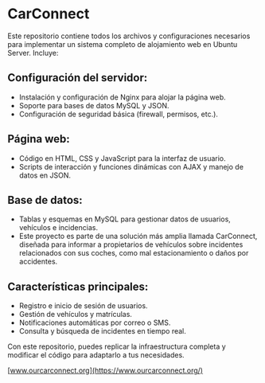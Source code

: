 # CarConnect
Este repositorio contiene todos los archivos y configuraciones necesarios para implementar un sistema completo de alojamiento web en Ubuntu Server. Incluye:

## Configuración del servidor:

- Instalación y configuración de Nginx para alojar la página web.
- Soporte para bases de datos MySQL y JSON.
- Configuración de seguridad básica (firewall, permisos, etc.).

## Página web:

- Código en HTML, CSS y JavaScript para la interfaz de usuario.
- Scripts de interacción y funciones dinámicas con AJAX y manejo de datos en JSON.

## Base de datos:

- Tablas y esquemas en MySQL para gestionar datos de usuarios, vehículos e incidencias.
- Este proyecto es parte de una solución más amplia llamada CarConnect, diseñada para informar a propietarios de vehículos sobre incidentes relacionados con sus coches, como mal estacionamiento o daños por accidentes.

## Características principales:

- Registro e inicio de sesión de usuarios.
- Gestión de vehículos y matrículas.
- Notificaciones automáticas por correo o SMS.
- Consulta y búsqueda de incidentes en tiempo real.

Con este repositorio, puedes replicar la infraestructura completa y modificar el código para adaptarlo a tus necesidades.

[www.ourcarconnect.org](https://www.ourcarconnect.org/)
